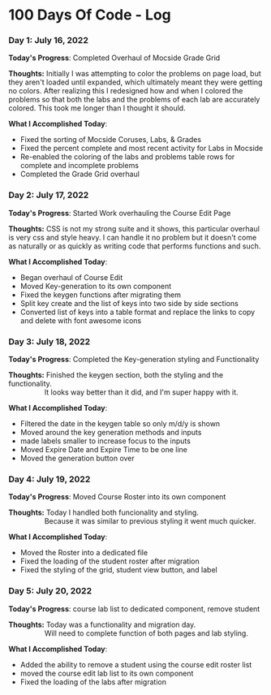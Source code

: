 # 100 Days Of Code - Log

### Day 1: July 16, 2022
**Today's Progress**: Completed Overhaul of Mocside Grade Grid

**Thoughts:** Initially I was attempting to color the problems on page load, but they aren't loaded until expanded, which ultimately meant they were getting no colors. After realizing this I redesigned how and when I colored the problems so that both the labs and the problems of each lab are accurately colored. This took me longer than I thought it should.

**What I Accomplished Today**: 
  * Fixed the sorting of Mocside Coruses, Labs, & Grades
  * Fixed the percent complete and most recent activity for Labs in Mocside
  * Re-enabled the coloring of the labs and problems table rows for complete and incomplete problems
  * Completed the Grade Grid overhaul


### Day 2: July 17, 2022
**Today's Progress**: Started Work overhauling the Course Edit Page

**Thoughts:** CSS is not my strong suite and it shows, this particular overhaul is very css and style heavy. I can handle it no problem but it doesn't come as naturally or as quickly as writing code that performs functions and such.

**What I Accomplished Today**:
 * Began overhaul of Course Edit
 * Moved Key-generation to its own component
 * Fixed the keygen functions after migrating them
 * Split key create and the list of keys into two side by side sections
 * Converted list of keys into a table format and replace the links to copy and delete with font awesome icons

### Day 3: July 18, 2022
**Today's Progress**: Completed the Key-generation styling and Functionality

**Thoughts:** Finished the keygen section, both the styling and the functionality.<br>&nbsp;&nbsp;&nbsp;&nbsp;&nbsp;&nbsp;&nbsp;&nbsp;&nbsp;&nbsp;&nbsp;&nbsp;&nbsp;&nbsp;&nbsp;&nbsp;&nbsp;&nbsp;It looks way better than it did, and I'm super happy with it.

**What I Accomplished Today**:
 * Filtered the date in the keygen table so only m/d/y is shown
 * Moved around the key generation methods and inputs
 * made labels smaller to increase focus to the inputs
 * Moved Expire Date and Expire Time to be one line
 * Moved the generation button over

### Day 4: July 19, 2022
**Today's Progress**: Moved Course Roster into its own component

**Thoughts:** Today I handled both funcionality and styling.
<br>&nbsp;&nbsp;&nbsp;&nbsp;&nbsp;&nbsp;&nbsp;&nbsp;&nbsp;&nbsp;&nbsp;&nbsp;&nbsp;&nbsp;&nbsp;&nbsp;&nbsp;&nbsp;Because it was similar to previous styling it went much quicker.

**What I Accomplished Today**:
 * Moved the Roster into a dedicated file
 * Fixed the loading of the student roster after migration
 * Fixed the styling of the grid, student view button, and label

### Day 5: July 20, 2022
**Today's Progress**: course lab list to dedicated component, remove student

**Thoughts:** Today was a functionality and migration day.
<br>&nbsp;&nbsp;&nbsp;&nbsp;&nbsp;&nbsp;&nbsp;&nbsp;&nbsp;&nbsp;&nbsp;&nbsp;&nbsp;&nbsp;&nbsp;&nbsp;&nbsp;&nbsp;Will need to complete function of both pages and lab styling.

**What I Accomplished Today**:
 * Added the ability to remove a student using the course edit roster list
 * moved the course edit lab list to its own component
 * Fixed the loading of the labs after migration
